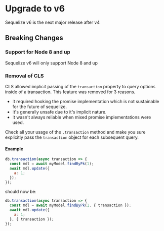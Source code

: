 # Upgrade to v6

Sequelize v6 is the next major release after v4

## Breaking Changes

### Support for Node 8 and up

Sequelize v6 will only support Node 8 and up

### Removal of CLS

CLS allowed implicit passing of the `transaction` property to query options inside of a transaction.
This feature was removed for 3 reasons.
- It required hooking the promise implementation which is not sustainable for the future of sequelize.
- It's generally unsafe due to it's implicit nature.
- It wasn't always reliable when mixed promise implementations were used.

Check all your usage of the `.transaction` method and make you sure explicitly pass the `transaction` object for each subsequent query.

#### Example

```js
db.transaction(async transaction => {
  const mdl = await myModel.findByPk(1);
  await mdl.update({
    a: 1;
  });
});
```

should now be:

```js
db.transaction(async transaction => {
  const mdl = await myModel.findByPk(1, { transaction });
  await mdl.update({
    a: 1;
  }, { transaction });
});
```
